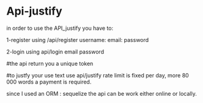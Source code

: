 # Api-justify

in order to use the API_justify
you have to:

1-register using /api/register
username:
email:
password

2-login using  api/login
email
password

#the api return you a unique token

#to justfy your use text use  api/justify
rate limit is fixed per day, more 80 000 words a payment is required.


since I used an ORM : sequelize  the api can be work either online or locally.
